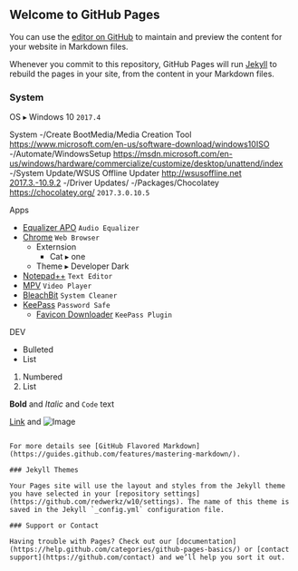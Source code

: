 ## Welcome to GitHub Pages

You can use the [editor on GitHub](https://github.com/redwerkz/w10/edit/master/index.md) to maintain and preview the content for your website in Markdown files.

Whenever you commit to this repository, GitHub Pages will run [Jekyll](https://jekyllrb.com/) to rebuild the pages in your site, from the content in your Markdown files.

### System

OS ▸ Windows 10 `2017.4`

System
-/Create BootMedia/Media Creation Tool https://www.microsoft.com/en-us/software-download/windows10ISO
-/Automate/WindowsSetup https://msdn.microsoft.com/en-us/windows/hardware/commercialize/customize/desktop/unattend/index
-/System Update/WSUS Offline Updater http://wsusoffline.net [2017.3.-10.9.2](http://download.wsusoffline.net/wsusoffline1092.zip)
-/Driver Updates/
-/Packages/Chocolatey https://chocolatey.org/ `2017.3.0.10.5` 

Apps
  - [Equalizer APO](https://sourceforge.net/projects/equalizerapo/) `Audio Equalizer`
  - [Chrome](https://www.google.com/intl/de/chrome/browser/desktop/) `Web Browser`
    - Externsion
      - Cat ▸ one
    - Theme ▸ Developer Dark
  - [Notepad++](https://notepad-plus-plus.org/) `Text Editor`
  - [MPV](https://mpv.io/) `Video Player`
  - [BleachBit](http://www.bleachbit.org/) `System Cleaner`
  - [KeePass](http://keepass.info/) `Password Safe`
    - [Favicon Downloader](https://sourceforge.net/projects/keepass-favicon/) `KeePass Plugin`

DEV

- Bulleted
- List

1. Numbered
2. List

**Bold** and _Italic_ and `Code` text

[Link](url) and ![Image](src)
```

For more details see [GitHub Flavored Markdown](https://guides.github.com/features/mastering-markdown/).

### Jekyll Themes

Your Pages site will use the layout and styles from the Jekyll theme you have selected in your [repository settings](https://github.com/redwerkz/w10/settings). The name of this theme is saved in the Jekyll `_config.yml` configuration file.

### Support or Contact

Having trouble with Pages? Check out our [documentation](https://help.github.com/categories/github-pages-basics/) or [contact support](https://github.com/contact) and we’ll help you sort it out.
